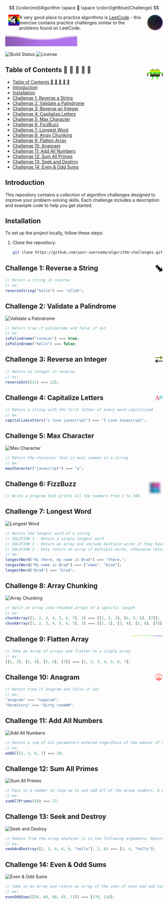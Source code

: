 $$
{\color{red}Algorithm \space 🔱  \space \color{lightblue}Challenge}
$$

<img src="./images/ted.png" alt="Algorithm Challenge" width="35" align="left" style="margin-left: 10px;" />
<img src="./images/4-small.png" alt="Algorithm Challenge" width="50" align="right" style="margin-left: 10px;" />

A very good place to practice algorithms is [LeetCode](https://leetcode.com) - this exercise contains practice challenges similar to the problems found on LeetCode.
![](images/gradientWave.svg)

![Build Status](https://img.shields.io/badge/build-passing-brightgreen)
![License](https://img.shields.io/badge/license-MIT-blue)

## Table of Contents 🏽 🏼 🏻 🏿 🏾<img src="./images/alien-green.svg" alt="Table of Content" width="50" align="right" style="margin-left: 10px" />

- [Table of Contents 🏽 🏼 🏻 🏿 🏾](#table-of-contents-----)
- [Introduction](#introduction)
- [Installation](#installation)
- [Challenge 1: Reverse a String ](#challenge-1-reverse-a-string-)
- [Challenge 2: Validate a Palindrome](#challenge-2-validate-a-palindrome)
- [Challenge 3: Reverse an Integer ](#challenge-3-reverse-an-integer-)
- [Challenge 4: Capitalize Letters ](#challenge-4-capitalize-letters-)
- [Challenge 5: Max Character](#challenge-5-max-character)
- [Challenge 6: FizzBuzz ](#challenge-6-fizzbuzz-)
- [Challenge 7: Longest Word](#challenge-7-longest-word)
- [Challenge 8: Array Chunking](#challenge-8-array-chunking)
- [Challenge 9: Flatten Array ](#challenge-9-flatten-array-)
- [Challenge 10: Anagram ](#challenge-10-anagram-)
- [Challenge 11: Add All Numbers](#challenge-11-add-all-numbers)
- [Challenge 12: Sum All Primes](#challenge-12-sum-all-primes)
- [Challenge 13: Seek and Destroy](#challenge-13-seek-and-destroy)
- [Challenge 14: Even \& Odd Sums](#challenge-14-even--odd-sums)

## Introduction

This repository contains a collection of algorithm challenges designed to improve your problem-solving skills. Each challenge includes a description and example code to help you get started.

## Installation

To set up the project locally, follow these steps:

1. Clone the repository:
   ```sh
   git clone https://github.com/your-username/algorithm-challenges.git
   ```

## Challenge 1: Reverse a String <img src="./images/reversed-black.svg" alt="Algorithm Challenge" width="25" align="right" style="margin-left: 10px;" />

```javascript
// Return a string in reverse
// ex:
reverseString("hello") === "olleh";
```

## Challenge 2: Validate a Palindrome

![Validate a Palindrome](./images/palindrome-diagram.png)

```javascript
// Return true if palindrome and false if not
// ex:
isPalindrome("racecar") === true;
isPalindrome("hello") === false;
```

## Challenge 3: Reverse an Integer <img src="./images/reversed-grey.svg" alt="Algorithm Challenge" width="25" align="right" style="margin-left: 10px;" />

```javascript
// Return an integer in reverse
// ex:
reverseInt(521) === 125;
```

## Challenge 4: Capitalize Letters <img src="./images/capitalized.svg" alt="Algorithm Challenge" width="25" align="right" style="margin-left: 10px;" />

```javascript
// Return a string with the first letter of every word capitalized
// ex:
capitalizeLetters("i love javascript") === "I Love Javascript";
```

## Challenge 5: Max Character

![Max Character](./images/max-character-diagram.png)

```javascript
// Return the character that is most common in a string
// ex:
maxCharacter("javascript") === "a";
```

## Challenge 6: FizzBuzz <img src="./images/gradient.png" alt="Algorithm Challenge" width="50" align="right" style="margin-left: 10px;" />

```javascript
// Write a program that prints all the numbers from 1 to 100. For multiples of 3, instead of the number, print "Fizz", for multiples of 5 print "Buzz". For numbers which are multiples of both 3 and 5, print "FizzBuzz".
```

## Challenge 7: Longest Word

![Longest Word](./images/longest-word-diagram.png)

```javascript
// Return the longest word of a string
// SOLUTION 1 - Return a single longest word
// SOLUTION 2 - Return an array and include multiple words if they have the same length
// SOLUTION 3 - Only return an array if multiple words, otherwise return a string
// ex:
longestWord("Hi there, my name is Brad") === "there,";
longestWord("My name is Brad") === ["name", "brad"];
longestWord("Brad") === "brad";
```

## Challenge 8: Array Chunking

![Array Chunking](./images/array-chunking-diagram.png)

```javascript
// Split an array into chunked arrays of a specific length
// ex:
chunkArray([1, 2, 3, 4, 5, 6, 7], 3) === [[1, 2, 3], [4, 5, 6], [7]];
chunkArray([1, 2, 3, 4, 5, 6, 7], 2) === [[1, 2], [3, 4], [5, 6], [7]];
```

## Challenge 9: Flatten Array <img src="./images/curve.png" alt="Algorithm Challenge" width="100" align="right" style="margin-left: 10px;" />

```javascript
// Take an array of arrays and flatten to a single array
// ex:
[[1, 2], [3, 4], [5, 6], [7]] === [1, 2, 3, 4, 5, 6, 7];
```

## Challenge 10: Anagram <img src="./images/barrier.svg" alt="Algorithm Challenge" width="25" align="right" style="margin-left: 10px;" />

```javascript
// Return true if anagram and false if not
// ex:
"anagram" === "nagaram";
"Dormitory" === "dirty room##";
```

## Challenge 11: Add All Numbers

![Add All Numbers](./images/add-all-numbers-diagram.png)

```javascript
// Return a sum of all parameters entered regardless of the amount of numbers
// ex:
addAll(2, 5, 6, 7) === 20;
```

## Challenge 12: Sum All Primes

![Sum All Primes](./images/sum-all-primes-diagram.png)

```javascript
// Pass in a number to loop up to and add all of the prime numbers. A prime number is a whole number greater than 1 whose only factors are 1 and itself
// ex:
sumAllPrimes(10) === 17;
```

## Challenge 13: Seek and Destroy

![Seek and Destroy](./images/seek-and-destroy-diagram.png)

```javascript
// Remove from the array whatever is in the following arguments. Return the leftover numbers in an array
// ex:
seekAndDestroy([2, 3, 4, 6, 6, "hello"], 2, 6) === [3, 4, "hello"];
```

## Challenge 14: Even & Odd Sums

![Even & Odd Sums](./images/even-odd-sums-diagram.png)

```javascript
// Take in an array and return an array of the sums of even and odd numbers
// ex:
evenOddSums([50, 60, 60, 45, 71]) === [170, 116];
```

$$
$$
